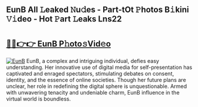 ## EunB All 𝙻eaked 𝙽u𝚍es - Part-tOt 𝙿hotos B𝚒kini 𝚅𝚒deo - Hot 𝙿art 𝙻eaks Lns22

# <h2><a href="http://ld0jnnv.urlbe.top/?page=EunB">🔗🔗👉👉 EunB P𝚑oto𝚜Vid𝚎o</a></h2>

[![EunB](https://i.imgur.com/eBuTRDB.gif)](http://ld0jnnv.urlbe.top/?page=EunB)
EunB, a complex and intriguing individual, defies easy understanding. Her innovative use of digital media for self-presentation has captivated and enraged spectators, stimulating debates on consent, identity, and the essence of online societies. Though her future plans are unclear, her role in redefining the digital sphere is unquestionable. Armed with unwavering tenacity and undeniable charm, EunB influence in the virtual world is boundless.
